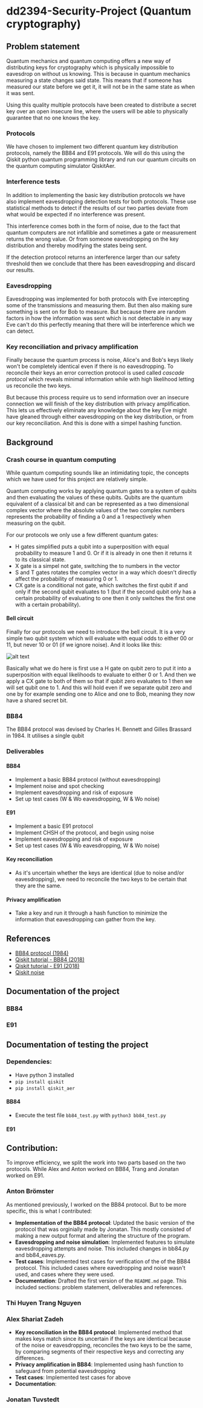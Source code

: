 # dd2394-Security-Project (Quantum cryptography)

## Problem statement

Quantum mechanics and quantum computing offers a new way of distributing keys for cryptography which is physically impossible to eavesdrop on without us knowing. This is because in quantum mechanics measuring a state changes said state. This means that if someone has measured our state before we get it, it will not be in the same state as when it was sent.

Using this quality multiple protocols have been created to distribute a secret key over an open insecure line, where the users will be able to physically guarantee that no one knows the key.

### Protocols
We have chosen to implement two different quantum key distribution protocols, namely the BB84 and E91 protocols. We will do this using the Qiskit python quantum programming library and run our quantum circuits on the quantum computing simulator QiskitAer.

### Interference tests
In addition to implementing the basic key distribution protocols we have also implement eavesdropping detection tests for both protocols. These use statistical methods to detect if the results of our two parties deviate from what would be expected if no interference was present.

This interference comes both in the form of noise, due to the fact that quantum computers are not infallible and sometimes a gate or measurement returns the wrong value. Or from someone eavesdropping on the key distribution and thereby modifying the states being sent.

If the detection protocol returns an interference larger than our safety threshold then we conclude that there has been eavesdropping and discard our results.

### Eavesdropping
Eavesdropping was implemented for both protocols with Eve intercepting some of the transmissions and measuring them. But then also making sure something is sent on for Bob to measure. But because there are random factors in how the information was sent which is not detectable in any way Eve can't do this perfectly meaning that there will be interference which we can detect. 

### Key reconciliation and privacy amplification
Finally because the quantum process is noise, Alice's and Bob's keys likely won't be completely identical even if there is no eavesdropping. To reconcile their keys an error correction protocol is used called *cascade protocol* which reveals minimal information while with high likelihood letting us reconcile the two keys.

But because this process require us to send information over an insecure connection we will finish of the key distribution with privacy amplification. This lets us effectively eliminate any knowledge about the key Eve might have gleaned through either eavesdropping on the key distribution, or from our key reconciliation. And this is done with a simpel hashing function.

## Background

### Crash course in quantum computing

While quantum computing sounds like an intimidating topic, the concepts which we have used for this project are relatively simple.

Quantum computing works by applying quantum gates to a system of qubits and then evaluating the values of these qubits. Qubits are the quantum equivalent of a classical bit and can be represented as a two dimensional complex vector where the absolute values of the two complex numbers represents the probability of finding a 0 and a 1 respectively when measuring on the qubit.

For our protocols we only use a few different quantum gates:
- H gates simplified puts a qubit into a superposition with equal probability to measure 1 and 0. Or if it is already in one then it returns it to its classical state.
- X gate is a simpel not gate, switching the to numbers in the vector
- S and T gates rotates the complex vector in a way which doesn't directly affect the probability of measuring 0 or 1.
- CX gate is a conditional not gate, which switches the first qubit if and only if the second qubit evaluates to 1 (but if the second qubit only has a certain probability of evaluating to one then it only switches the first one with a certain probability).

#### Bell circuit
Finally for our protocols we need to introduce the bell circuit. It is a very simple two qubit system which will evaluate with equal odds to either 00 or 11, but never 10 or 01 (if we ignore noise). And it looks like this:

![alt text](image.png)

Basically what we do here is first use a H gate on qubit zero to put it into a superposition with equal likelihoods to evaluate to either 0 or 1. And then we apply a CX gate to both of them so that if qubit zero evaluates to 1 then we will set qubit one to 1. And this will hold even if we separate qubit zero and one by for example sending one to Alice and one to Bob, meaning they now have a shared secret bit.

### BB84 
The BB84 protocol was devised by Charles H. Bennett and Gilles Brassard in 1984. It utilises a single qubit 

### Deliverables

#### BB84
- Implement a basic BB84 protocol (without eavesdropping)
- Implement noise and spot checking
- Implement eavesdropping and risk of exposure
- Set up test cases (W & Wo eavesdropping, W & Wo noise)
#### E91
- Implement a basic E91 protocol 
- Implement CHSH of the protocol, and begin using noise
- Implement eavesdropping and risk of exposure
- Set up test cases (W & Wo eavesdropping, W & Wo noise)
#### Key reconciliation
- As it's uncertain whether the keys are identical (due to noise and/or eavesdropping), we need to reconcile the two keys to be  certain that they are the same.
#### Privacy amplification
- Take a key and run it through a hash function to minimize the information that eavesdropping can gather from the key. 

## References
- [BB84 protocol (1984)](https://github.com/qmunitytech/Tutorials/blob/main/intermediate/The%20BB84%20Quantum%20Cryptography%20algorithm.ipynb)
- [Qiskit tutorial - BB84 (2018)](https://github.com/qiskit-community/qiskit-community-tutorials/blob/master/awards/teach_me_qiskit_2018/quantum_cryptography_qkd/Quantum_Cryptography2.ipynb)
- [Qiskit tutorial - E91 (2018)](https://github.com/qiskit-community/qiskit-community-tutorials/blob/master/awards/teach_me_qiskit_2018/e91_qkd/e91_quantum_key_distribution_protocol.ipynb)
- [Qiskit noise](https://qiskit.github.io/qiskit-aer/tutorials/3_building_noise_models.html)

## Documentation of the project

### BB84

### E91

## Documentation of testing the project

### Dependencies:
- Have python 3 installed
- `pip install qiskit`
- `pip install qiskit_aer`

#### BB84 
- Execute the test file `bb84_test.py` with `python3 bb84_test.py`

#### E91

## Contribution: 

To improve efficiency, we split the work into two parts based on the two protocols. While Alex and Anton worked on BB84, Trang and Jonatan worked on E91. 

### Anton Brömster
As mentioned previously, I worked on the BB84 protocol. But to be more specific, this is what I contributed:

- **Implementation of the BB84 protocol**: Updated the basic version of the protocol that was orginially made by Jonatan. This mostly consisted of making a new output format and altering the structure of the program.  
- **Eavesdropping and noise simulation**: Implemented features to simulate eavesdropping attempts and noise. This included changes in bb84.py and bb84_eaves.py. 
- **Test cases**: Implemented test cases for verification of the of the BB84 protocol. This included cases where eavedropping and noise wasn't used, and cases where they were used. 
- **Documentation**: Drafted the first version of the `README.md` page. This included sections: problem statement, deliverables and references. 

### Thi Huyen Trang Nguyen

### Alex Shariat Zadeh
- **Key reconciliation in the BB84 protocol**: Implemented method that makes keys match since its uncertain if the keys are identical because of the noise or eavesdropping, reconciles the two keys to be the same, by comparing segments of their respective keys and correcting any differences.
- **Privacy amplification in BB84**: Implemented using hash function to safeguard from potential eavesdropping
- **Test cases**: Implemented test cases for above
- **Documentation**:
### Jonatan Tuvstedt

